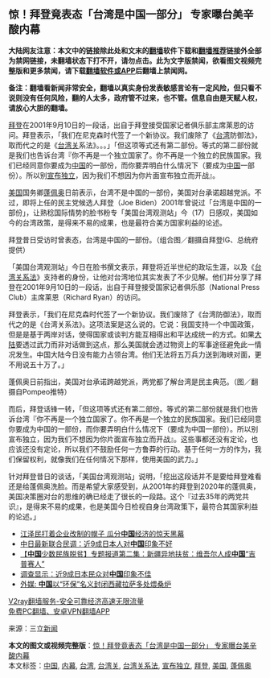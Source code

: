  <h2>惊！拜登竟表态「台湾是中国一部分」 专家曝台美辛酸内幕</h2> <p class="notice"><b>大陆网友注意：本文中的链接除此处和文末的<a href="https://github.com/bannedbook/fanqiang" >翻墙</a>软件下载和<a href="https://github.com/killgcd/justmysocks/blob/master/README.md">翻墙推荐</a>链接外全部为禁网链接，未翻墙状态下打不开，请勿点击。此为文字版禁闻，欲看图文视频完整版和更多禁闻，请下载<a href="https://github.com/bannedbook/fanqiang">翻墙软件或APP</a>后翻墙上禁闻网。</p><p>备注：翻墙看新闻非常安全，翻墙以真实身份发表敏感言论有一定风险，但只看不说则没有任何风险，翻的人太多，政府管不过来，也不管。信息自由是天赋人权，请放心大胆的翻墙。</b></p>  <div class="entry"> <p id="summary"><a href="https://www.bannedbook.org/bnews/tag/%e6%8b%9c%e7%99%bb/" class="st_tag internal_tag" rel="tag" title="标签 拜登 下的日志">拜登</a>在2001年9月10日的一段话，出自于拜登接受国家记者俱乐部主席莱恩的访问。拜登表示，「我们在尼克森时代签了一个新协议。我们废除了《<a href="https://www.bannedbook.org/bnews/tag/%e5%8f%b0%e6%b9%be/" class="st_tag internal_tag" rel="tag" title="标签 台湾 下的日志">台湾</a>防御法》，取而代之的是《<a href="https://www.bannedbook.org/bnews/tag/%E5%8F%B0%E6%B9%BE%E5%85%B3/" class="st_tag internal_tag" rel="tag" title="标签 台湾关 下的日志">台湾关</a>系法》。。。」「但这项等式还有第二部份。等式的第二部份就是我们也告诉台湾『你不再是一个独立国家了。你不再是一个独立的民族国家。我们已经同意你要成为<span class='wp_keywordlink_affiliate'><a href="https://www.bannedbook.org/" title="中国" target="_blank">中国</a></span>的一部份，而你要弄明白什么情况下（要成为<a href="https://www.bannedbook.org/bnews/tag/%E4%B8%AD%E5%9B%BD/" class="st_tag internal_tag" rel="tag" title="标签 中国 下的日志">中国</a>一部份）。所以别<a href="https://www.bannedbook.org/bnews/tag/%E5%AE%A3%E5%B8%83%E7%8B%AC%E7%AB%8B/" class="st_tag internal_tag" rel="tag" title="标签 宣布独立 下的日志">宣布独立</a>，因为我们不想因为你片面宣布独立而开战』。</p> <p><a href="https://www.bannedbook.org/bnews/tag/%e7%be%8e%e5%9b%bd/" class="st_tag internal_tag" rel="tag" title="标签 美国 下的日志">美国</a>国务卿<a href="https://www.bannedbook.org/bnews/tag/%E8%93%AC%E4%BD%A9%E5%A5%A5/" class="st_tag internal_tag" rel="tag" title="标签 蓬佩奥 下的日志">蓬佩奥</a>日前表示，台湾不是中国的一部份，美国对台承诺超越党派。不过，即将上任的民主党候选人拜登（Joe Biden）2001年曾说过「台湾是中国的一部份」，让熟稔国际情势的脸书粉专「美国台湾观测站」今（17）日感叹，美国如今的台湾政策，是得来不易的成果，也是最符合美方国家利益的论述。</p>  <p></p> <p>拜登昔日受访时曾表态，台湾是中国的一部份。（组合图／翻摄自拜登IG、总统府提供）</p>  <p>「美国台湾观测站」今日在脸书撰文表示，拜登将近半世纪的政坛生涯，以及《<a href="https://www.bannedbook.org/bnews/tag/%E5%8F%B0%E6%B9%BE%E5%85%B3%E7%B3%BB%E6%B3%95/" class="st_tag internal_tag" rel="tag" title="标签 台湾关系法 下的日志">台湾关系法</a>》支持者的身份，让他对台湾地位其实发表了不少见解。他们并分享了拜登在2001年9月10日的一段话，出自于拜登接受国家记者俱乐部（National Press Club）主席莱恩（Richard Ryan）的访问。</p> <p>拜登表示，「我们在尼克森时代签了一个新协议。我们废除了《台湾防御法》，取而代之的是《台湾关系法》。这项法案是这么说的。它说：我国支持一个中国政策，但是是基于两岸对话，使得国家或谈判方能互相得出和平达成统一的方式。如果<span class='wp_keywordlink_affiliate'><a href="https://www.bannedbook.org/" title="大陆" target="_blank">大陆</a></span>要透过武力而非对话做到这点，那么美国就会透过物资上的军事途径避免此一情况发生。中国大陆今日没有能力占领台湾。他们无法将五万兵力送到海峡对面，更不用说五十万了。」</p>  <p></p> <p>蓬佩奥日前指出，美国对台承诺跨越党派，两党都了解台湾是民主典范。（图／翻摄自Pompeo推特）</p>  <p>而后，拜登话锋一转，「但这项等式还有第二部份。等式的第二部份就是我们也告诉台湾『你不再是一个独立国家了。你不再是一个独立的民族国家。我们已经同意你要成为中国的一部份，而你要弄明白什么情况下（要成为中国一部份）。所以别宣布独立，因为我们不想因为你片面宣布独立而开战』。这些事都还没有定论，也应该还没有定论，所以我们不鼓励任何一方鲁莽的行动。基于任何一方的作为，我们保留权利，就像我们在任何情况下那样，使用美国的武力。」</p> <p>针对拜登昔日的谈话，「美国台湾观测站」说明，「挖出这段话并不是要给拜登难看还是给蓬佩奥洗脸。而是希望大家感受到，从2001年的拜登到2020年的蓬佩奥，美国决策圈对台的思维的确已经走了很长的一段路。这个『过去35年的两党共识』，是得来不易的成果，也是美国今日检视自身台湾政策下，最符合其国家利益的论述。」</p> <ul class='op-related-articles' title='相关阅读'> <li><a href='https://www.bannedbook.org/bnews/finance/20201118/1432654.html' target='_blank'>江泽民打着企业改制的幌子 瓜分<b>中国</b>经济的惊天黑幕</a></li> <li><a href='https://www.bannedbook.org/bnews/worldnews/20201118/1432641.html' target='_blank'>中日最新联合民调：近9成日本人对<b>中国</b>印象不好</a></li> <li><a href='https://www.bannedbook.org/bnews/ssgc/20201118/1432635.html' target='_blank'>【<b>中国</b>少数民族脱贫】专题报道第二集：新疆异地扶贫：维吾尔人成<b>中国</b>“吉普赛人”</a></li> <li><a href='https://www.bannedbook.org/bnews/headline/20201118/1432634.html' target='_blank'>调查显示：近9成日本民众对<b>中国</b>印象不佳</a></li> <li><a href='https://www.bannedbook.org/bnews/ssgc/20201118/1432626.html' target='_blank'>外媒: <b>中国</b>以“环保”名义封闭西藏拉萨多处煨桑炉</a></li> </ul> <p class="texttj"> <a href="https://www.bannedbook.org/forum23/topic22702.html" target="_blank">V2ray翻墙服务-安全可靠经济高速无限流量</a><br/> <a href="https://github.com/bannedbook/fanqiang/wiki/%E7%A6%81%E9%97%BB%E7%BD%91%E5%AE%89%E5%8D%93%E7%BF%BB%E5%A2%99%E6%96%B0%E9%97%BBAPP" target="_blank">免费PC翻墙、安卓VPN翻墙APP</a></p><p> 来源：三立<span class='wp_keywordlink_affiliate'><a href="https://www.bannedbook.org/" title="新闻">新闻</a></span> </p><a name='sharetosocial'></a>       <div><b>本文的图文或视频完整版</b>：<a href='https://www.bannedbook.org/bnews/cbnews/20201118/1432663.html'>惊！拜登竟表态「台湾是中国一部分」 专家曝台美辛酸内幕</a></div>  </div><!--END ENTRY--> <div class="postfooter"> <div>本文标签：<a href="https://www.bannedbook.org/bnews/tag/%E4%B8%AD%E5%9B%BD/" rel="tag">中国</a>, <a href="https://www.bannedbook.org/bnews/tag/%E5%86%85%E5%B9%95/" rel="tag">内幕</a>, <a href="https://www.bannedbook.org/bnews/tag/%e5%8f%b0%e6%b9%be/" rel="tag">台湾</a>, <a href="https://www.bannedbook.org/bnews/tag/%E5%8F%B0%E6%B9%BE%E5%85%B3/" rel="tag">台湾关</a>, <a href="https://www.bannedbook.org/bnews/tag/%E5%8F%B0%E6%B9%BE%E5%85%B3%E7%B3%BB%E6%B3%95/" rel="tag">台湾关系法</a>, <a href="https://www.bannedbook.org/bnews/tag/%E5%AE%A3%E5%B8%83%E7%8B%AC%E7%AB%8B/" rel="tag">宣布独立</a>, <a href="https://www.bannedbook.org/bnews/tag/%e6%8b%9c%e7%99%bb/" rel="tag">拜登</a>, <a href="https://www.bannedbook.org/bnews/tag/%e7%be%8e%e5%9b%bd/" rel="tag">美国</a>, <a href="https://www.bannedbook.org/bnews/tag/%E8%93%AC%E4%BD%A9%E5%A5%A5/" rel="tag">蓬佩奥</a></div>  </div><!--END POSTFOOTER--> 